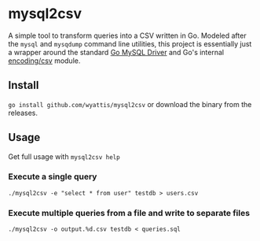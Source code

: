 # mysql2csv
A simple tool to transform queries into a CSV written in Go. Modeled after the `mysql` and `mysqdump` command line utilities, this project is essentially just a wrapper around the standard [Go MySQL Driver](https://github.com/go-sql-driver/mysql) and Go's internal [encoding/csv](https://pkg.go.dev/encoding/csv) module.

## Install
`go install github.com/wyattis/mysql2csv` or download the binary from the releases.

## Usage
Get full usage with `mysql2csv help`

### Execute a single query
`./mysql2csv -e "select * from user" testdb > users.csv`

### Execute multiple queries from a file and write to separate files
`./mysql2csv -o output.%d.csv testdb < queries.sql`

